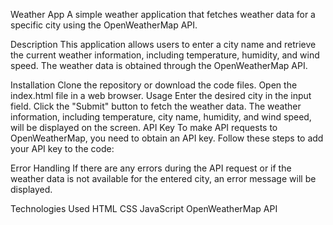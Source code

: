 Weather App
A simple weather application that fetches weather data for a specific city using the OpenWeatherMap API.

Description
This application allows users to enter a city name and retrieve the current weather information, including temperature, humidity, and wind speed. The weather data is obtained through the OpenWeatherMap API.

Installation
Clone the repository or download the code files.
Open the index.html file in a web browser.
Usage
Enter the desired city in the input field.
Click the "Submit" button to fetch the weather data.
The weather information, including temperature, city name, humidity, and wind speed, will be displayed on the screen.
API Key
To make API requests to OpenWeatherMap, you need to obtain an API key. Follow these steps to add your API key to the code:

Error Handling
If there are any errors during the API request or if the weather data is not available for the entered city, an error message will be displayed.

Technologies Used
HTML
CSS
JavaScript
OpenWeatherMap API